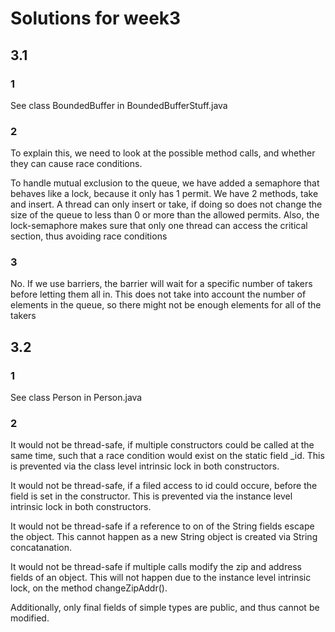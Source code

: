 # Solutions for week3

## 3.1

### 1
See class BoundedBuffer in BoundedBufferStuff.java

### 2

To explain this, we need to look at the possible method calls, and whether they can cause race conditions.

To handle mutual exclusion to the queue, we have added a semaphore that behaves like a lock, because it only has 1 permit.
We have 2 methods, take and insert. A thread can only insert or take, if doing so does not change the size of the queue to less than 0 or more than the allowed permits. Also, the lock-semaphore makes sure that only one thread can access the critical section, thus avoiding race conditions

### 3

No. If we use barriers, the barrier will wait for a specific number of takers before letting them all in. This does not take into account the number of elements in the queue, so there might not be enough elements for all of the takers


## 3.2

### 1

See class Person in Person.java

### 2

It would not be thread-safe, if multiple constructors could be called at the same time, such that a race condition would exist on the static field _id. This is prevented via the class level intrinsic lock in both constructors.

It would not be thread-safe, if a filed access to id could occure, before the field is set in the constructor. This is prevented via the instance level intrinsic lock in both constructors.

It would not be thread-safe if a reference to on of the String fields escape the object. This cannot happen as a new String object is created via String concatanation.

It would not be thread-safe if multiple calls modify the zip and address fields of an object. This will not happen due to the instance level intrinsic lock, on the method changeZipAddr().

Additionally, only final fields of simple types are public, and thus cannot be modified.